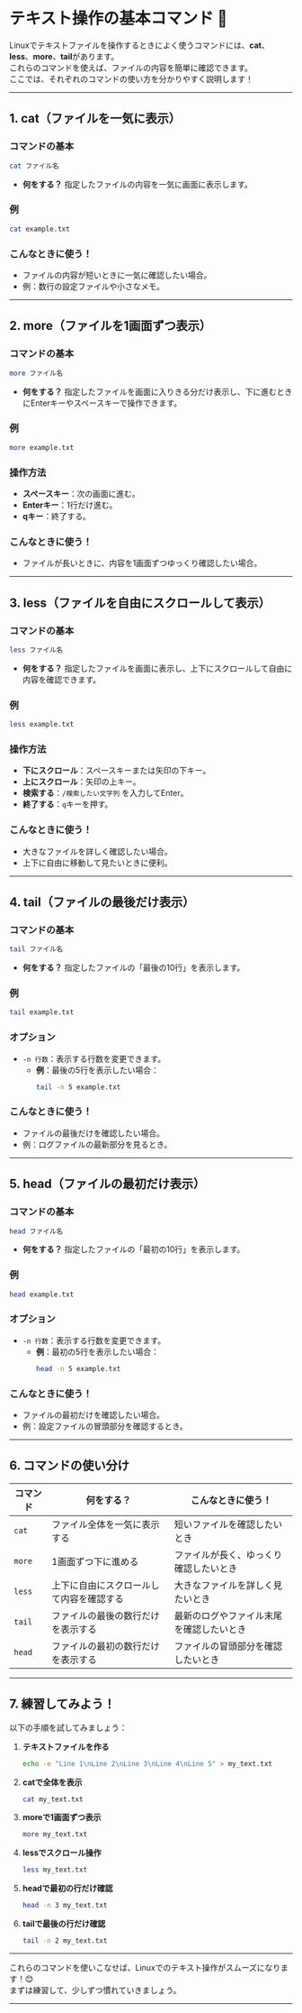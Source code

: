 # テキスト操作の基本コマンド 📝

Linuxでテキストファイルを操作するときによく使うコマンドには、**cat**、**less**、**more**、**tail**があります。  
これらのコマンドを使えば、ファイルの内容を簡単に確認できます。  
ここでは、それぞれのコマンドの使い方を分かりやすく説明します！

---

## **1. cat（ファイルを一気に表示）**

### **コマンドの基本**
```bash
cat ファイル名
```
- **何をする？** 指定したファイルの内容を一気に画面に表示します。

### **例**
```bash
cat example.txt
```

### **こんなときに使う！**
- ファイルの内容が短いときに一気に確認したい場合。
- 例：数行の設定ファイルや小さなメモ。

---

## **2. more（ファイルを1画面ずつ表示）**

### **コマンドの基本**
```bash
more ファイル名
```
- **何をする？** 指定したファイルを画面に入りきる分だけ表示し、下に進むときにEnterキーやスペースキーで操作できます。

### **例**
```bash
more example.txt
```

### **操作方法**
- **スペースキー**：次の画面に進む。
- **Enterキー**：1行だけ進む。
- **qキー**：終了する。

### **こんなときに使う！**
- ファイルが長いときに、内容を1画面ずつゆっくり確認したい場合。

---

## **3. less（ファイルを自由にスクロールして表示）**

### **コマンドの基本**
```bash
less ファイル名
```
- **何をする？** 指定したファイルを画面に表示し、上下にスクロールして自由に内容を確認できます。

### **例**
```bash
less example.txt
```

### **操作方法**
- **下にスクロール**：スペースキーまたは矢印の下キー。
- **上にスクロール**：矢印の上キー。
- **検索する**：`/検索したい文字列` を入力してEnter。
- **終了する**：`q`キーを押す。

### **こんなときに使う！**
- 大きなファイルを詳しく確認したい場合。
- 上下に自由に移動して見たいときに便利。

---

## **4. tail（ファイルの最後だけ表示）**

### **コマンドの基本**
```bash
tail ファイル名
```
- **何をする？** 指定したファイルの「最後の10行」を表示します。

### **例**
```bash
tail example.txt
```

### **オプション**
- `-n 行数`：表示する行数を変更できます。
  - **例**：最後の5行を表示したい場合：
    ```bash
    tail -n 5 example.txt
    ```

### **こんなときに使う！**
- ファイルの最後だけを確認したい場合。
- 例：ログファイルの最新部分を見るとき。

---

## **5. head（ファイルの最初だけ表示）**

### **コマンドの基本**
```bash
head ファイル名
```
- **何をする？** 指定したファイルの「最初の10行」を表示します。

### **例**
```bash
head example.txt
```

### **オプション**
- `-n 行数`：表示する行数を変更できます。
  - **例**：最初の5行を表示したい場合：
    ```bash
    head -n 5 example.txt
    ```

### **こんなときに使う！**
- ファイルの最初だけを確認したい場合。
- 例：設定ファイルの冒頭部分を確認するとき。

---

## **6. コマンドの使い分け**

| **コマンド**      | **何をする？**                           | **こんなときに使う！**                     |
|-------------------|-----------------------------------------|-------------------------------------------|
| `cat`            | ファイル全体を一気に表示する             | 短いファイルを確認したいとき              |
| `more`           | 1画面ずつ下に進める                     | ファイルが長く、ゆっくり確認したいとき    |
| `less`           | 上下に自由にスクロールして内容を確認する  | 大きなファイルを詳しく見たいとき          |
| `tail`           | ファイルの最後の数行だけを表示する        | 最新のログやファイル末尾を確認したいとき |
| `head`           | ファイルの最初の数行だけを表示する        | ファイルの冒頭部分を確認したいとき       |

---

## **7. 練習してみよう！**

以下の手順を試してみましょう：

1. **テキストファイルを作る**
   ```bash
   echo -e "Line 1\nLine 2\nLine 3\nLine 4\nLine 5" > my_text.txt
   ```

2. **catで全体を表示**
   ```bash
   cat my_text.txt
   ```

3. **moreで1画面ずつ表示**
   ```bash
   more my_text.txt
   ```

4. **lessでスクロール操作**
   ```bash
   less my_text.txt
   ```

5. **headで最初の行だけ確認**
   ```bash
   head -n 3 my_text.txt
   ```

6. **tailで最後の行だけ確認**
   ```bash
   tail -n 2 my_text.txt
   ```

---

これらのコマンドを使いこなせば、Linuxでのテキスト操作がスムーズになります！😊  
まずは練習して、少しずつ慣れていきましょう。

---